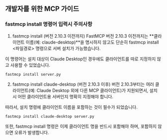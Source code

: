 ## 개발자를 위한 MCP 가이드



### fastmcp install 명령어 입력시 주의사항

 1. fastmcp install <path> (버전 2.10.3 이전까지)
FastMCP 버전 2.10.3 이전까지는 **클라이언트 이름(예: claude-desktop)**을 명시하지 않고도 단순히 fastmcp install <파일경로> 명령으로 서버 설치가 가능했습니다.

이 명령어는 설치 대상이 Claude Desktop인 경우에도 클라이언트를 따로 지정하지 않고 사용할 수 있었습니다.

```
fastmcp install server.py
```

2. fastmcp install claude-desktop <path> (버전 2.10.3 이후)
버전 2.10.3부터는 여러 클라이언트(예: Claude Desktop 외에 다른 MCP 클라이언트)가 지원되면서, 설치 시 어떤 클라이언트용 서버인지 명확히 지정해야 합니다.

따라서, 설치 명령에 클라이언트 이름을 포함하는 것이 필수가 되었습니다.

```
fastmcp install claude-desktop server.py
```

또한, fastmcp install 명령은 이제 클라이언트 명을 반드시 포함해야 하며, 포함하지 않으면 오류가 발생합니다.

